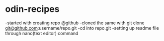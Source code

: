 # odin-recipes
-started with creating repo @github
-cloned the same with git clone git@github.com:username/repo.git
-cd into repo.git
-setting up readme file through nano(text editor) command
